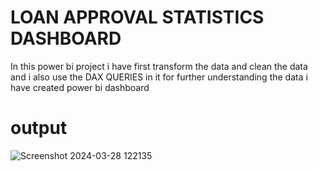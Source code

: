 # LOAN APPROVAL STATISTICS DASHBOARD
In this power bi project i have first transform the data and clean the data and i also use the DAX QUERIES in it for further  understanding the data i have created power bi dashboard
# output

![Screenshot 2024-03-28 122135](https://github.com/345hardik/power-bi-dashbaord/assets/164004043/4548dd83-3547-4aa0-ba07-52b1e81beb12)

